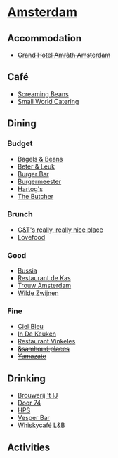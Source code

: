 # [Amsterdam](http://en.wikipedia.org/wiki/Amsterdam)

## Accommodation

* ~~[Grand Hotel Amrâth Amsterdam](http://www.amrathamsterdam.com/)~~

## Café

* [Screaming Beans](http://screamingbeans.nl)
* [Small World Catering](http://smallworldcatering.nl)

## Dining

### Budget

* [Bagels & Beans](http://www.bagelsbeans.nl/)
* [Beter & Leuk](http://www.beterenleuk.nl/)
* [Burger Bar](http://burger-bar.nl)
* [Burgermeester](http://www.burgermeester.eu)
* [Hartog's](http://www.volkorenbrood.nl/)
* [The Butcher](http://www.the-butcher.com)

### Brunch

* [G&T's really, really nice place](http://www.reallyniceplace.com)
* [Lovefood](http://www.jasonslovefood.com)

### Good

* [Bussia](http://www.bussia.nl/)
* [Restaurant de Kas](http://www.restaurantdekas.nl)
* [Trouw Amsterdam](http://trouwamsterdam.nl)
* [Wilde Zwijnen](http://wildezwijnen.com)

### Fine

* [Ciel Bleu](http://cielbleu.nl)
* [In De Keuken](http://www.indekeuken.com/)
* [Restaurant Vinkeles](http://dylanamsterdam.com/taste-of-the-dylan/)
* ~~[&samhoud places](http://samhoudplaces.com)~~
* ~~[Yamazato](http://www.yamazato.nl)~~

## Drinking

* [Brouwerij 't IJ](http://www.brouwerijhetij.nl/)
* [Door 74](http://www.door-74.com/)
* [HPS](http://www.hpsamsterdam.com)
* [Vesper Bar](http://www.vesperbar.nl)
* [Whiskycafé L&B](http://www.whiskyproeverijen.nl/en_cafe.htm)

## Activities
